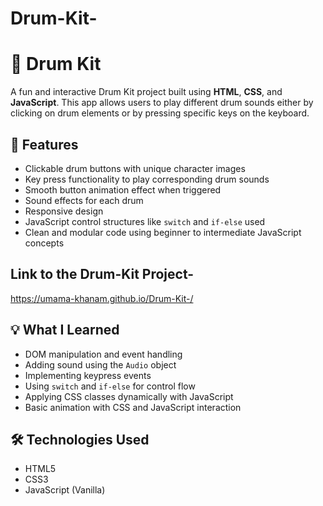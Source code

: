 # Drum-Kit-
# 🥁 Drum Kit

A fun and interactive Drum Kit project built using **HTML**, **CSS**, and **JavaScript**. This app allows users to play different drum sounds either by clicking on drum elements or by pressing specific keys on the keyboard.

## 🎯 Features

- Clickable drum buttons with unique character images
- Key press functionality to play corresponding drum sounds
- Smooth button animation effect when triggered
- Sound effects for each drum
- Responsive design 
- JavaScript control structures like `switch` and `if-else` used
- Clean and modular code using beginner to intermediate JavaScript concepts
  
## Link to the Drum-Kit Project-
 https://umama-khanam.github.io/Drum-Kit-/

## 💡 What I Learned

- DOM manipulation and event handling
- Adding sound using the `Audio` object
- Implementing keypress events
- Using `switch` and `if-else` for control flow
- Applying CSS classes dynamically with JavaScript
- Basic animation with CSS and JavaScript interaction

## 🛠️ Technologies Used

- HTML5
- CSS3
- JavaScript (Vanilla)



